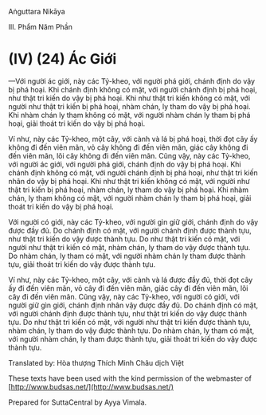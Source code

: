 Aṅguttara Nikāya

III. Phẩm Năm Phần

# (IV) (24) Ác Giới

—Với người ác giới, này các Tỷ-kheo, với người phá giới, chánh định do vậy bị phá hoại. Khi chánh định không có mặt, với người chánh định bị phá hoại, như thật tri kiến do vậy bị phá hoại. Khi như thật tri kiến không có mặt, với người như thật tri kiến bị phá hoại, nhàm chán, ly tham do vậy bị phá hoại. Khi nhàm chán ly tham không có mặt, với người nhàm chán ly tham bị phá hoại, giải thoát tri kiến do vậy bị phá hoại.

Ví như, này các Tỷ-kheo, một cây, với cành và lá bị phá hoại, thời đọt cây ấy không đi đến viên mãn, vỏ cây không đi đến viên mãn, giác cây không đi đến viên mãn, lõi cây không đi đến viên mãn. Cũng vậy, này các Tỷ-kheo, với người ác giới, với người phá giới, chánh định do vậy bị phá hoại. Khi chánh định không có mặt, với người chánh định bị phá hoại, như thật tri kiến nhân do vậy bị phá hoại. Khi như thật tri kiến không có mặt, với người như thật tri kiến bị phá hoại, nhàm chán, ly tham do vậy bị phá hoại. Khi nhàm chán, ly tham không có mặt, với người nhàm chán ly tham bị phá hoại, giải thoát tri kiến do vậy bị phá hoại.

Với người có giới, này các Tỷ-kheo, với người gìn giữ giới, chánh định do vậy được đầy đủ. Do chánh định có mặt, với người chánh định được thành tựu, như thật tri kiến do vậy được thành tựu. Do như thật tri kiến có mặt, với người như thật tri kiến có mặt, nhàm chán, ly tham do vậy được thành tựu. Do nhàm chán, ly tham có mặt, với người nhàm chán ly tham được thành tựu, giải thoát tri kiến do vậy được thành tựu.

Ví như, này các Tỷ-kheo, một cây, với cành và lá được đầy đủ, thời đọt cây ấy đi đến viên mãn, vỏ cây đi đến viên mãn, giác cây đi đến viên mãn, lõi cây đi đến viên mãn. Cũng vậy, này các Tỷ-kheo, với người có giới, với người giữ gìn giới, chánh định nhân vậy được đầy đủ. Do chánh định có mặt, với người chánh định được thành tựu, như thật tri kiến do vậy được thành tựu. Do như thật tri kiến có mặt, với người như thật tri kiến được thành tựu, nhàm chán, ly tham do vậy được thành tựu. Do nhàm chán, ly tham có mặt, với người nhàm chán, ly tham được thành tựu, giải thoát tri kiến do vậy được thành tựu.

Translated by: Hòa thượng Thích Minh Châu dịch Việt

These texts have been used with the kind permission of the webmaster of [http://www.budsas.net/](http://www.budsas.net/)

Prepared for SuttaCentral by Ayya Vimala.